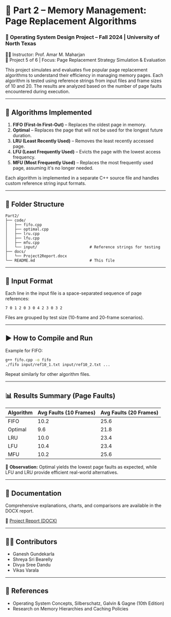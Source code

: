 
# 💾 Part 2 – Memory Management: Page Replacement Algorithms

### 📌 Operating System Design Project – Fall 2024 | University of North Texas  
🧑‍🏫 Instructor: Prof. Amar M. Maharjan  
📁 Project 5 of 6 | Focus: Page Replacement Strategy Simulation & Evaluation

This project simulates and evaluates five popular page replacement algorithms to understand their efficiency in managing memory pages. Each algorithm is tested using reference strings from input files and frame sizes of 10 and 20. The results are analyzed based on the number of page faults encountered during execution.

---

## 🧠 Algorithms Implemented

1. **FIFO (First-In First-Out)** – Replaces the oldest page in memory.
2. **Optimal** – Replaces the page that will not be used for the longest future duration.
3. **LRU (Least Recently Used)** – Removes the least recently accessed page.
4. **LFU (Least Frequently Used)** – Evicts the page with the lowest access frequency.
5. **MFU (Most Frequently Used)** – Replaces the most frequently used page, assuming it's no longer needed.

Each algorithm is implemented in a separate C++ source file and handles custom reference string input formats.

---

## 📂 Folder Structure

```
Part2/
├── code/
│   ├── fifo.cpp
│   ├── optimal.cpp
│   ├── lru.cpp
│   ├── lfu.cpp
│   ├── mfu.cpp
│   └── input/                       # Reference strings for testing
├── docs/
│   └── Project2Report.docx
└── README.md                        # This file
```

---

## 📄 Input Format

Each line in the input file is a space-separated sequence of page references:

```
7 0 1 2 0 3 0 4 2 3 0 3 2
```

Files are grouped by test size (10-frame and 20-frame scenarios).

---

## ▶️ How to Compile and Run

Example for FIFO:
```bash
g++ fifo.cpp -o fifo
./fifo input/ref10_1.txt input/ref10_2.txt ...
```

Repeat similarly for other algorithm files.

---

## 📊 Results Summary (Page Faults)

| Algorithm | Avg Faults (10 Frames) | Avg Faults (20 Frames) |
|-----------|------------------------|-------------------------|
| FIFO      | 10.2                   | 25.6                    |
| Optimal   | 9.6                    | 21.8                    |
| LRU       | 10.0                   | 23.4                    |
| LFU       | 10.4                   | 23.4                    |
| MFU       | 10.2                   | 25.6                    |

📌 **Observation:** Optimal yields the lowest page faults as expected, while LFU and LRU provide efficient real-world alternatives.

---

## 📄 Documentation

Comprehensive explanations, charts, and comparisons are available in the DOCX report.

📎 [Project Report (DOCX)](docs/Project2Report.docx)

---

## 🧑‍💻 Contributors

- Ganesh Gundekarla  
- Shreya Sri Bearelly  
- Divya Sree Dandu  
- Vikas Varala  

---

## 📘 References

- Operating System Concepts, Silberschatz, Galvin & Gagne (10th Edition)
- Research on Memory Hierarchies and Caching Policies
